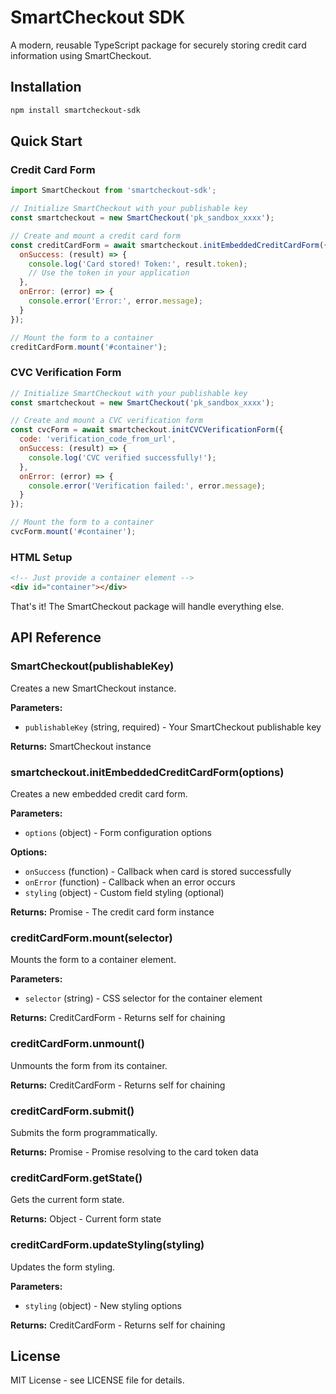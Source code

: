 # SmartCheckout SDK

A modern, reusable TypeScript package for securely storing credit card information using SmartCheckout.

## Installation

```bash
npm install smartcheckout-sdk
```

## Quick Start

### Credit Card Form

```javascript
import SmartCheckout from 'smartcheckout-sdk';

// Initialize SmartCheckout with your publishable key
const smartcheckout = new SmartCheckout('pk_sandbox_xxxx');

// Create and mount a credit card form
const creditCardForm = await smartcheckout.initEmbeddedCreditCardForm({
  onSuccess: (result) => {
    console.log('Card stored! Token:', result.token);
    // Use the token in your application
  },
  onError: (error) => {
    console.error('Error:', error.message);
  }
});

// Mount the form to a container
creditCardForm.mount('#container');
```

### CVC Verification Form

```javascript
// Initialize SmartCheckout with your publishable key
const smartcheckout = new SmartCheckout('pk_sandbox_xxxx');

// Create and mount a CVC verification form
const cvcForm = await smartcheckout.initCVCVerificationForm({
  code: 'verification_code_from_url',
  onSuccess: (result) => {
    console.log('CVC verified successfully!');
  },
  onError: (error) => {
    console.error('Verification failed:', error.message);
  }
});

// Mount the form to a container
cvcForm.mount('#container');
```

### HTML Setup

```html
<!-- Just provide a container element -->
<div id="container"></div>
```

That's it! The SmartCheckout package will handle everything else.

## API Reference

### SmartCheckout(publishableKey)

Creates a new SmartCheckout instance.

**Parameters:**
- `publishableKey` (string, required) - Your SmartCheckout publishable key

**Returns:** SmartCheckout instance

### smartcheckout.initEmbeddedCreditCardForm(options)

Creates a new embedded credit card form.

**Parameters:**
- `options` (object) - Form configuration options

**Options:**
- `onSuccess` (function) - Callback when card is stored successfully  
- `onError` (function) - Callback when an error occurs
- `styling` (object) - Custom field styling (optional)

**Returns:** Promise<CreditCardForm> - The credit card form instance

### creditCardForm.mount(selector)

Mounts the form to a container element.

**Parameters:**
- `selector` (string) - CSS selector for the container element

**Returns:** CreditCardForm - Returns self for chaining

### creditCardForm.unmount()

Unmounts the form from its container.

**Returns:** CreditCardForm - Returns self for chaining

### creditCardForm.submit()

Submits the form programmatically.

**Returns:** Promise<Object> - Promise resolving to the card token data

### creditCardForm.getState()

Gets the current form state.

**Returns:** Object - Current form state

### creditCardForm.updateStyling(styling)

Updates the form styling.

**Parameters:**
- `styling` (object) - New styling options

**Returns:** CreditCardForm - Returns self for chaining


## License

MIT License - see LICENSE file for details. 
